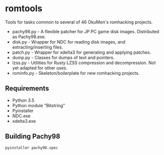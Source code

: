 # romtools
Tools for tasks common to several of 46 OkuMen's romhacking projects.

* pachy98.py - A flexible patcher for JP PC game disk images. Distributed as Pachy98.exe.
* disk.py - Wrapper for NDC for reading disk images, and extracting/inserting files.
* patch.py - Wrapper for xdelta3 for generating and applying patches.
* dump.py - Classes for dumps of text and pointers.
* lzss.py - Utilities for Rusty LZSS compression and decompression. Not yet adapted for other uses.
* rominfo.py - Skeleton/boilerplate for new romhacking projects.

## Requirements
* Python 3.5
* Python module "Bitstring"
* Pyinstaller
* NDC.exe
* xdelta3.exe

## Building Pachy98
```pyinstaller pachy98.spec```
